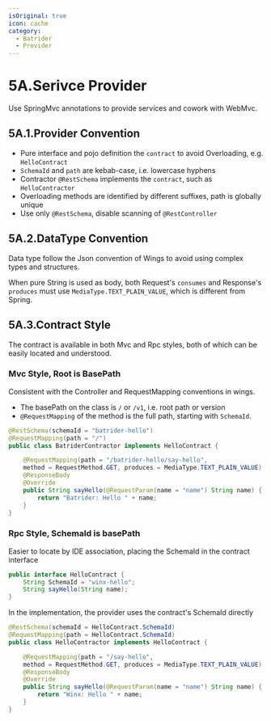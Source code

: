 ```yaml
---
isOriginal: true
icon: cache
category:
  - Batrider
  - Provider
---
```


# 5A.Serivce Provider

Use SpringMvc annotations to provide services and cowork with WebMvc.

## 5A.1.Provider Convention

* Pure interface and pojo definition the `contract` to avoid Overloading, e.g. `HelloContract`
* `SchemaId` and `path` are kebab-case, i.e. lowercase hyphens
* Contractor `@RestSchema` implements the `contract`, such as `HelloContractor`
* Overloading methods are identified by different suffixes, path is globally unique
* Use only `@RestSchema`, disable scanning of `@RestController`

## 5A.2.DataType Convention

Data type follow the Json convention of Wings to avoid using complex types and structures.

When pure String is used as body, both Request's `consumes` and Response's `produces` must use
`MediaType.TEXT_PLAIN_VALUE`, which is different from Spring.

## 5A.3.Contract Style

The contract is available in both Mvc and Rpc styles, both of which can be easily located and understood.

### Mvc Style, Root is BasePath

Consistent with the Controller and RequestMapping conventions in wings.

* The basePath on the class is `/` or `/v1`, i.e. root path or version
* `@RequestMapping` of the method is the full path, starting with `SchemaId`.

```java
@RestSchema(schemaId = "batrider-hello")
@RequestMapping(path = "/")
public class BatriderContractor implements HelloContract {

    @RequestMapping(path = "/batrider-hello/say-hello", 
    method = RequestMethod.GET, produces = MediaType.TEXT_PLAIN_VALUE)
    @ResponseBody
    @Override
    public String sayHello(@RequestParam(name = "name") String name) {
        return "Batrider: Hello " + name;
    }
}
```

### Rpc Style, SchemaId is basePath

Easier to locate by IDE association, placing the SchemaId in the contract interface

```java
public interface HelloContract {
    String SchemaId = "winx-hello";
    String sayHello(String name);
}
```

In the implementation, the provider uses the contract's SchemaId directly

```java
@RestSchema(schemaId = HelloContract.SchemaId)
@RequestMapping(path = HelloContract.SchemaId)
public class HelloContractor implements HelloContract {

    @RequestMapping(path = "/say-hello", 
    method = RequestMethod.GET, produces = MediaType.TEXT_PLAIN_VALUE)
    @ResponseBody
    @Override
    public String sayHello(@RequestParam(name = "name") String name) {
        return "Winx: Hello " + name;
    }
}
```
